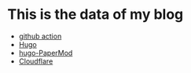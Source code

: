 # This is the data of my blog

- [github action][runner]
- [Hugo][ref-hugo]
- [hugo-PaperMod][ref-PaperMod]
- [Cloudflare](https://cloudflare.com/)

[ref-hugo]: https://github.com/gohugoio/hugo
[ref-PaperMod]: https://github.com/adityatelange/hugo-PaperMod
[runner]: https://docs.github.com/cn/actions/hosting-your-own-runners/about-self-hosted-runners


